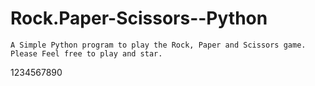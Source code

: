 # Rock.Paper-Scissors--Python
    A Simple Python program to play the Rock, Paper and Scissors game.
    Please Feel free to play and star.
1234567890
